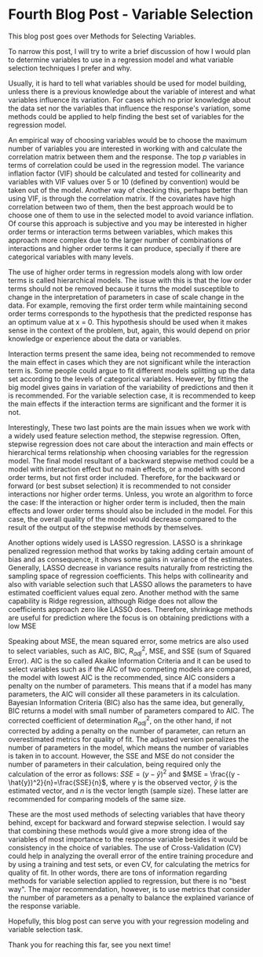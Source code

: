 
# Fourth Blog Post - Variable Selection

This blog post goes over Methods for Selecting Variables.

To narrow this post, I will try to write a brief discussion of how I would plan to determine variables to use in a regression model and what variable selection techniques I prefer and why.

Usually, it is hard to tell what variables should be used for model building, unless there is a previous knowledge about the variable of interest and what variables influence its variation. For cases which no prior knowledge about the data set nor the variables that influence the response's variation, some methods could be applied to help finding the best set of variables for the regression model.

An empirical way of choosing variables would be to choose the maximum number of variables you are interested in working with and calculate the correlation matrix between them and the response. The top *p* variables in terms of correlation could be used in the regression model. The variance inflation factor (VIF) should be calculated and tested for collinearity and variables with VIF values over 5 or 10 (defined by convention) would be taken out of the model. Another way of checking this, perhaps better than using VIF, is through the correlation matrix. If the covariates have high correlation between two of them, then the best approach would be to choose one of them to use in the selected model to avoid variance inflation. Of course this approach is subjective and you may be interested in higher order terms or interaction terms between variables, which makes this approach more complex due to the larger number of combinations of interactions and higher order terms it can produce, specially if there are categorical variables with many levels. 

The use of higher order terms in regression models along with low order terms is called hierarchical models. The issue with this is that the low order terms should not be removed because it turns the model susceptible to change in the interpretation of parameters in case of scale change in the data. For example, removing the first order term while maintaining second order terms corresponds to the hypothesis that the predicted response has an optimum value at x = 0. This hypothesis should be used when it makes sense in the context of the problem, but, again, this would depend on prior knowledge or experience about the data or variables.

Interaction terms present the same idea, being not recommended to remove the main effect in cases which they are not significant while the interaction term is. Some people could argue to fit different models splitting up the data set according to the levels of categorical variables. However, by fitting the big model gives gains in variation of the variability of predictions and then it is recommended. For the variable selection case, it is recommended to keep the main effects if the interaction terms are significant and the former it is not.

Interestingly, These two last points are the main issues when we work with a widely used feature selection method, the stepwise regression. Often, stepwise regression does not care about the interaction and main effects or hierarchical terms relationship when choosing variables for the regression model. The final model resultant of a backward stepwise method could be a model with interaction effect but no main effects, or a model with second order terms, but not first order included. Therefore, for the backward or forward (or best subset selection) it is recommended to not consider interactions nor higher order terms. Unless, you wrote an algorithm to force the case: If the interaction or higher order term is included, then the main effects and lower order terms should also be included in the model. For this case, the overall quality of the model would decrease compared to the result of the output of the stepwise methods by themselves.

Another options widely used is LASSO regression. LASSO is a shrinkage penalized regression method that works by taking adding certain amount of bias and as consequence, it shows some gains in variance of the estimates. Generally, LASSO decrease in variance results naturally from restricting the sampling space of regression coefficients. This helps with collinearity and also with variable selection such that LASSO allows the parameters to have estimated coefficient values equal zero. Another method with the same capability is Ridge regression, although Ridge does not allow the coefficients approach zero like LASSO does. Therefore, shrinkage methods are useful for prediction where the focus is on obtaining predictions with a low MSE

Speaking about MSE, the mean squared error, some metrics are also used to select variables, such as AIC, BIC, $R^2_{adj}$, MSE, and SSE (sum of Squared Error). AIC is the so called Akaike Information Criteria and it can be used to select variables such as if the AIC of two competing models are compared, the model with lowest AIC is the recommended, since AIC considers a penalty on the number of parameters. This means that if a model has many parameters, the AIC will consider all these parameters in its calculation. Bayesian Information Criteria (BIC) also has the same idea, but generally, BIC returns a model with small number of parameters compared to AIC. The corrected coefficient of determination $R^2_{adj}$, on the other hand, if not corrected by adding a penalty on the number of parameter, can return an overestimated metrics for quality of fit. The adjusted version penalizes the number of parameters in the model, which means the number of variables is taken in to account. However, the SSE and MSE do not consider the number of parameters in their calculation, being required only the calculation of the error as follows: $SSE = (y - \hat{y})^2$ and $MSE = \frac{(y - \hat{y})^2}{n}=\frac{SSE}{n}$, where y is the observed vector, $\hat{y}$ is the estimated vector, and *n* is the vector length (sample size). These latter are recommended for comparing models of the same size.

These are the most used methods of selecting variables that have theory behind, except for backward and forward stepwise selection. I would say that combining these methods would give a more strong idea of the variables of most importance to the response variable besides it would be consistency in the choice of variables. The use of Cross-Validation (CV) could help in analyzing the overall error of the entire training procedure and by using a training and test sets, or even CV, for calculating the metrics for quality of fit. In other words, there are tons of information regarding methods for variable selection applied to regression, but there is no "best way". The major recommendation, however, is to use metrics that consider the number of parameters as a penalty to balance the explained variance of the response variable.

Hopefully, this blog post can serve you with your regression modeling and variable selection task.


Thank you for reaching this far, see you next time!


